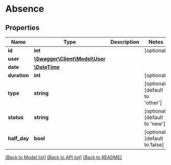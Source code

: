 # Absence

## Properties
Name | Type | Description | Notes
------------ | ------------- | ------------- | -------------
**id** | **int** |  | [optional] 
**user** | [**\Swagger\Client\Model\User**](User.md) |  | 
**date** | [**\DateTime**](\DateTime.md) |  | 
**duration** | **int** |  | [optional] 
**type** | **string** |  | [optional] [default to 'other']
**status** | **string** |  | [optional] [default to 'new']
**half_day** | **bool** |  | [optional] [default to false]

[[Back to Model list]](../../README.md#documentation-for-models) [[Back to API list]](../../README.md#documentation-for-api-endpoints) [[Back to README]](../../README.md)

